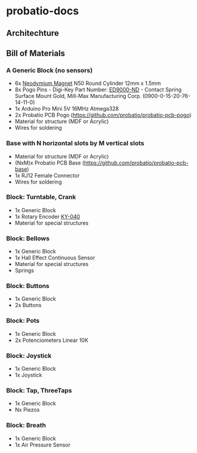 # probatio-docs
## Architechture
## Bill of Materials
### A Generic Block (no sensors)
- 6x [Neodymium Magnet](https://www.aliexpress.com/item/32812691029.html) N50 Round Cylinder 12mm x 1.5mm
- 8x Pogo Pins - Digi-Key Part Number: [ED9000-ND](https://www.digikey.ca/products/en?keywords=ED9000-ND) - Contact Spring Surface Mount Gold, Mill-Max Manufacturing Corp. (0900-0-15-20-76-14-11-0) 
- 1x Arduino Pro Mini 5V 16MHz Atmega328
- 2x Probatio PCB Pogo (https://github.com/probatio/probatio-pcb-pogo)
- Material for structure (MDF or Acrylic)
- Wires for soldering
### Base with N horizontal slots by M vertical slots
- Material for structure (MDF or Acrylic)
- (NxM)x Probatio PCB Base (https://github.com/probatio/probatio-pcb-base)
- 1x RJ12 Female Connector
- Wires for soldering
### Block: Turntable, Crank
- 1x Generic Block
- 1x Rotary Encoder [KY-040](https://www.aliexpress.com/item/33050922115.html)
- Material for special structures
### Block: Bellows
- 1x Generic Block
- 1x Hall Effect Continuous Sensor
- Material for special structures
- Springs
### Block: Buttons
- 1x Generic Block
- 2x Buttons
### Block: Pots
- 1x Generic Block
- 2x Potenciometers Linear 10K
### Block: Joystick
- 1x Generic Block
- 1x Joystick
### Block: Tap, ThreeTaps
- 1x Generic Block
- Nx Piezos
### Block: Breath
- 1x Generic Block
- 1x Air Pressure Sensor
